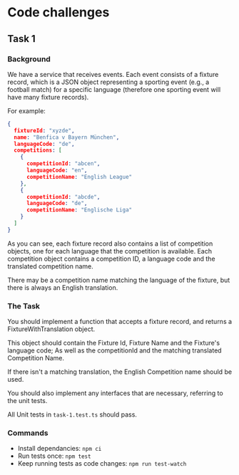 # Code challenges

## Task 1

### Background

We have a service that receives events. Each event consists of a fixture record, which is a JSON object representing a sporting event (e.g., a football match) for a specific language (therefore one sporting event will have many fixture records).

For example:

```json
{
  fixtureId: "xyzde",
  name: "Benfica v Bayern München",
  languageCode: "de",
  competitions: [
    {
      competitionId: "abcen",
      languageCode: "en",
      competitionName: "English League"
    },
    {
      competitionId: "abcde",
      languageCode: "de",
      competitionName: "Englische Liga"
    }
  ]
}
```

As you can see, each fixture record also contains a list of competition objects, one for each language that the competition is available. Each competition object contains a competition ID, a language code and the translated competition name.

There may be a competition name matching the language of the fixture, but there is always an English translation.

### The Task

You should implement a function that accepts a fixture record, and returns a FixtureWithTranslation object.

This object should contain the Fixture Id, Fixture Name and the Fixture's language code; As well as the competitionId and the matching translated Competition Name.

If there isn't a matching translation, the English Competition name should be used. 

You should also implement any interfaces that are necessary, referring to the unit tests.

All Unit tests in `task-1.test.ts` should pass.

### Commands

 * Install dependancies: `npm ci`
 * Run tests once: `npm test`
 * Keep running tests as code changes: `npm run test-watch`
